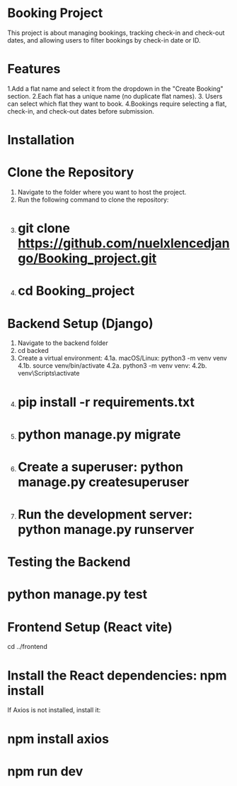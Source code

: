# Booking Project
This project is about managing bookings, tracking check-in and check-out dates, 
and allowing users to filter bookings by check-in date or ID.
# Features
1.Add a flat name and select it from the dropdown in the "Create Booking" section.
2.Each flat has a unique name (no duplicate flat names).
3. Users can select which flat they want to book.
4.Bookings require selecting a flat, check-in, and check-out dates before submission.
# Installation
# Clone the Repository
1. Navigate to the folder where you want to host the project.
2. Run the following command to clone the repository:
3. # git clone https://github.com/nuelxlencedjango/Booking_project.git
4. # cd Booking_project
# Backend Setup (Django)
1. Navigate to the backend folder
3. cd backed
4. Create a virtual environment:
 4.1a. macOS/Linux: python3 -m venv venv
 4.1b. source venv/bin/activate
4.2a. python3 -m venv venv:
4.2b. venv\Scripts\activate
5. # pip install -r requirements.txt
6. # python manage.py migrate
7. # Create a superuser: python manage.py createsuperuser
8. # Run the development server: python manage.py runserver
# Testing the Backend
# python manage.py test
# Frontend Setup (React vite)
 cd ../frontend
# Install the React dependencies: npm install
 If Axios is not installed, install it:
# npm install axios
# npm run dev





    
   





 

